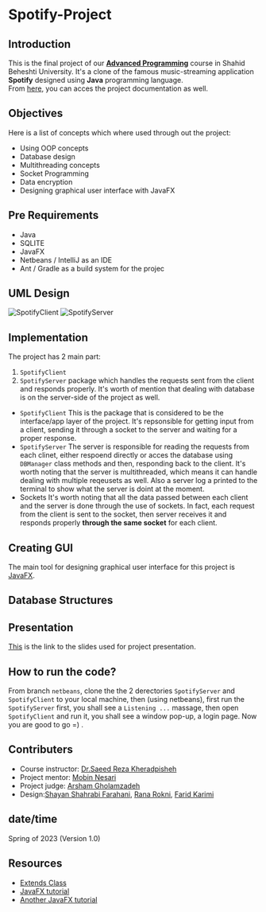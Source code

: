 # Spotify-Project

## Introduction
This is the final project of our [**Advanced Programming**](https://github.com/Advanced-Programming-1401) course in Shahid Beheshti University. It's a clone of the famous music-streaming application **Spotify** designed using **Java** programming language.<br>
From [here](), you can acces the project documentation as well.







## Objectives
Here is a list of concepts which where used through out the project:
- Using OOP concepts
- Database design
- Multithreading concepts
- Socket Programming
- Data encryption
- Designing graphical user interface with JavaFX

## Pre Requirements
- Java
- SQLITE
- JavaFX
- Netbeans / IntelliJ as an IDE
- Ant / Gradle as a build system for the projec
  
## UML Design 
![SpotifyClient](https://github.com/Shyshfa/Spotify-Project/assets/118434072/c68d5c71-412c-4045-bb03-18573f161575)
![SpotifyServer](https://github.com/Shyshfa/Spotify-Project/assets/118434072/69f36772-b8c0-422e-8cb2-dcb1d85f1836)

## Implementation
The project has 2 main part:<br>
1. `SpotifyClient` <br>
2. `SpotifyServer` package which handles the requests sent from the client and responds properly. It's worth of mention that dealing with database is on the server-side of the project as well.
- `SpotifyClient`
This is the package that is considered to be the interface/app layer of the project. It's repsonsible for getting input from a client, sending it through a socket to the server and waiting for a proper response. 
- `SpotifyServer`
The server is responsible for reading the requests from each clinet, either respoend directly or acces the database using `DBManager` class methods and then, responding back to the client. It's worth noting that the server is multithreaded, which means it can handle dealing with multiple reqeusets as well. Also a server log a printed to the terminal to show what the server is doint at the moment.
- Sockets
It's worth noting that all the data passed between each client and the server is done through the use of sockets. In fact, each request from the client is sent to the socket, then server receives it and responds properly **through the same socket** for each client.

## Creating GUI
The main tool for designing graphical user interface for this project is [JavaFX](https://en.wikipedia.org/wiki/JavaFX).

## Database Structures











## Presentation 
[This](https://docs.google.com/presentation/d/15Pqmx_Ug9YLieOzJ7dPYiVqc6WX6ZsMPkJ6riUVkjj8/edit?usp=sharing) is the link to the slides used for project presentation.

## How to run the code?
From branch `netbeans`, clone the the 2 derectories `SpotifyServer` and `SpotifyClient` to your local machine, then (using netbeans), first run the `SpotifyServer` first, you shall see a `Listening ...` massage, then open `SpotifyClient` and run it, you shall see a window pop-up, a login page. Now you are good to go =) .

## Contributers
- Course instructor: [Dr.Saeed Reza Kheradpisheh](https://www.linkedin.com/in/saeed-reza-kheradpisheh-7a0b18155/)
- Project mentor: [Mobin Nesari](https://www.linkedin.com/in/mobin-nesari/)
- Project judge: [Arsham Gholamzadeh](https://www.linkedin.com/in/arsham-khoee/)
- Design:[Shayan Shahrabi Farahani](https://www.linkedin.com/in/shayanshahrabi/), [Rana Rokni](https://www.linkedin.com/in/rana-r-a5542420a/), [Farid Karimi](https://www.linkedin.com/in/farid-karimi-30456a257/)


## date/time
Spring of 2023 (Version 1.0)

## Resources
- [Extends Class](https://extendsclass.com/)
- [JavaFX tutorial](https://youtube.com/playlist?list=PLxaMIx7eqffLc9mkqFoBFANcZmJVBtzvp)
- [Another JavaFX tutorial](https://youtube.com/playlist?list=PLZPZq0r_RZOM-8vJA3NQFZB7JroDcMwev)

